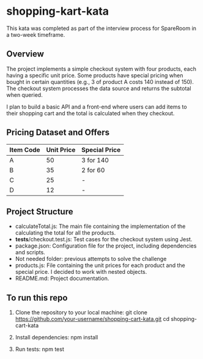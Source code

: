 # shopping-kart-kata

This kata was completed as part of the interview process for SpareRoom in a two-week timeframe.

## Overview

The project implements a simple checkout system with four products, each having a specific unit price. Some products have special pricing when bought in certain quantities (e.g., 3 of product A costs 140 instead of 150). The checkout system processes the data source and returns the subtotal when queried.

I plan to build a basic API and a front-end where users can add items to their shopping cart and the total is calculated when they checkout.

## Pricing Dataset and Offers

| Item Code | Unit Price | Special Price |
| --------- | ---------- | ------------- |
| A         | 50         | 3 for 140     |
| B         | 35         | 2 for 60      |
| C         | 25         | -             |
| D         | 12         | -             |

## Project Structure

- calculateTotal.js: The main file containing the implementation of the calculating the total for all the products.
- **tests**/checkout.test.js: Test cases for the checkout system using Jest.
- package.json: Configuration file for the project, including dependencies and scripts.
- Not needed folder: previous attempts to solve the challenge
- products.js: File containing the unit prices for each product and the special price. I decided to work with nested objects.
- README.md: Project documentation.

## To run this repo

1. Clone the repository to your local machine:
   git clone https://github.com/your-username/shopping-cart-kata.git
   cd shopping-cart-kata

2. Install dependencies:
   npm install

3. Run tests:
   npm test

